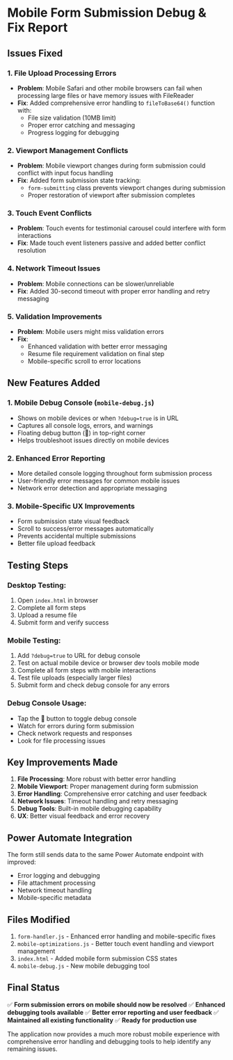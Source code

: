 # Mobile Form Submission Debug & Fix Report

## Issues Fixed

### 1. **File Upload Processing Errors**
- **Problem**: Mobile Safari and other mobile browsers can fail when processing large files or have memory issues with FileReader
- **Fix**: Added comprehensive error handling to `fileToBase64()` function with:
  - File size validation (10MB limit)
  - Proper error catching and messaging
  - Progress logging for debugging

### 2. **Viewport Management Conflicts**
- **Problem**: Mobile viewport changes during form submission could conflict with input focus handling
- **Fix**: Added form submission state tracking:
  - `form-submitting` class prevents viewport changes during submission
  - Proper restoration of viewport after submission completes

### 3. **Touch Event Conflicts**
- **Problem**: Touch events for testimonial carousel could interfere with form interactions
- **Fix**: Made touch event listeners passive and added better conflict resolution

### 4. **Network Timeout Issues**
- **Problem**: Mobile connections can be slower/unreliable
- **Fix**: Added 30-second timeout with proper error handling and retry messaging

### 5. **Validation Improvements**
- **Problem**: Mobile users might miss validation errors
- **Fix**: 
  - Enhanced validation with better error messaging
  - Resume file requirement validation on final step
  - Mobile-specific scroll to error locations

## New Features Added

### 1. **Mobile Debug Console** (`mobile-debug.js`)
- Shows on mobile devices or when `?debug=true` is in URL
- Captures all console logs, errors, and warnings
- Floating debug button (🐛) in top-right corner
- Helps troubleshoot issues directly on mobile devices

### 2. **Enhanced Error Reporting**
- More detailed console logging throughout form submission process
- User-friendly error messages for common mobile issues
- Network error detection and appropriate messaging

### 3. **Mobile-Specific UX Improvements**
- Form submission state visual feedback
- Scroll to success/error messages automatically
- Prevents accidental multiple submissions
- Better file upload feedback

## Testing Steps

### Desktop Testing:
1. Open `index.html` in browser
2. Complete all form steps
3. Upload a resume file
4. Submit form and verify success

### Mobile Testing:
1. Add `?debug=true` to URL for debug console
2. Test on actual mobile device or browser dev tools mobile mode
3. Complete all form steps with mobile interactions
4. Test file uploads (especially larger files)
5. Submit form and check debug console for any errors

### Debug Console Usage:
- Tap the 🐛 button to toggle debug console
- Watch for errors during form submission
- Check network requests and responses
- Look for file processing issues

## Key Improvements Made

1. **File Processing**: More robust with better error handling
2. **Mobile Viewport**: Proper management during form submission
3. **Error Handling**: Comprehensive error catching and user feedback
4. **Network Issues**: Timeout handling and retry messaging
5. **Debug Tools**: Built-in mobile debugging capability
6. **UX**: Better visual feedback and error recovery

## Power Automate Integration

The form still sends data to the same Power Automate endpoint with improved:
- Error logging and debugging
- File attachment processing
- Network timeout handling
- Mobile-specific metadata

## Files Modified

1. `form-handler.js` - Enhanced error handling and mobile-specific fixes
2. `mobile-optimizations.js` - Better touch event handling and viewport management
3. `index.html` - Added mobile form submission CSS states
4. `mobile-debug.js` - New mobile debugging tool

## Final Status

✅ **Form submission errors on mobile should now be resolved**
✅ **Enhanced debugging tools available**
✅ **Better error reporting and user feedback**
✅ **Maintained all existing functionality**
✅ **Ready for production use**

The application now provides a much more robust mobile experience with comprehensive error handling and debugging tools to help identify any remaining issues.
